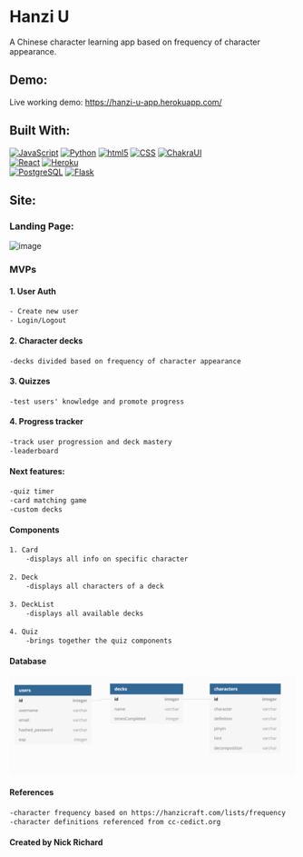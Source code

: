 # Hanzi U

A Chinese character learning app based on frequency of character appearance.

## Demo:
Live working demo: https://hanzi-u-app.herokuapp.com/

## Built With:
<a href="#Built-With"><img alt="JavaScript" src="https://img.shields.io/badge/-JavaScript-f7df1e?style=for-the-badge&logo=JavaScript&logoColor=black" /></a>
<a href="#Built-With"><img alt="Python" src="https://img.shields.io/badge/-Python-3776AB?style=for-the-badge&logo=Python&logoColor=white" /></a>
<a href="#Built-With"><img alt="html5" src="https://img.shields.io/badge/-HTML5-E34F26?style=flat-square&logo=html5&logoColor=white" /></a>
<a href="#Built-With"><img alt="CSS" src="https://img.shields.io/badge/-CSS3-1572B6?style=flat-square&logo=CSS3&logoColor=white" /></a>
<a href="#Built-With"><img alt="ChakraUI" src="https://img.shields.io/badge/ChakraUI-Chakra%20UI-blue?label=&chakraui.svg?" /></a>
<br>
<a href="https://reactjs.org/"><img alt="React" src="https://img.shields.io/badge/-React-61DAFB?style=flat-square&logo=React&logoColor=black" /></a>
<a href="https://heroku.com/"><img alt="Heroku" src="https://img.shields.io/badge/-Heroku-430098?style=flat-square&logo=Heroku&logoColor=white" /></a>
<br>
<a href="https://www.postgresql.org/"><img alt="PostgreSQL" src="https://img.shields.io/badge/-PostgreSQL-336791?style=flat-square&logo=PostgreSQL&logoColor=white" /></a>
<a href="https://expressjs.com/"><img alt="Flask" src="https://img.shields.io/badge/-Flask-000000?style=for-the-badge&logo=Flask&logoColor=white" /></a>

## Site:
### Landing Page:
![image](https://user-images.githubusercontent.com/8583940/111081664-bfc49300-84da-11eb-9846-66c6ec18bd7c.png)


### MVPs

#### 1. User Auth

    - Create new user
    - Login/Logout

#### 2. Character decks

    -decks divided based on frequency of character appearance

#### 3. Quizzes

    -test users' knowledge and promote progress

#### 4. Progress tracker

    -track user progression and deck mastery
    -leaderboard

#### Next features:
    -quiz timer
    -card matching game
    -custom decks

#### Components

    1. Card
        -displays all info on specific character

    2. Deck
        -displays all characters of a deck

    3. DeckList
        -displays all available decks
    
    4. Quiz
        -brings together the quiz components
    


#### Database

![database image](./HanziU_database.PNG)

#### References
    -character frequency based on https://hanzicraft.com/lists/frequency
    -character definitions referenced from cc-cedict.org
    
#### Created by Nick Richard
